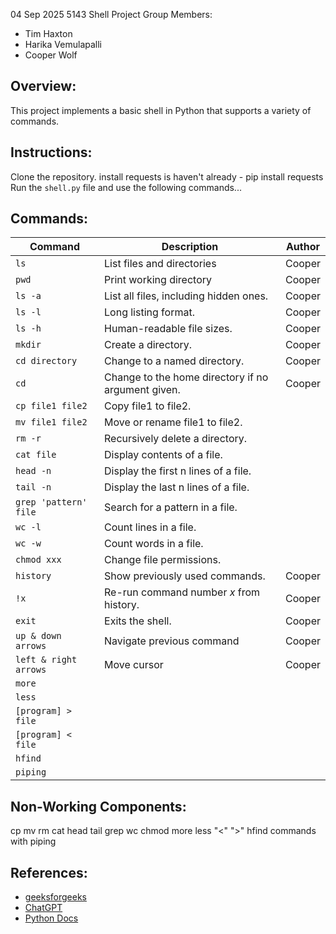 
04 Sep 2025
5143 Shell Project
Group Members:
- Tim Haxton
- Harika Vemulapalli
- Cooper Wolf

## Overview:
This project implements a basic shell in Python that supports a variety of commands.

## Instructions:
Clone the repository.
install requests is haven't already
    - pip install requests
Run the `shell.py` file and use the following commands...

## Commands:
| Command               | Description                                         | Author   |
|-----------------------|-----------------------------------------------------|----------|
| `ls`                  | List files and directories                          | Cooper   |
| `pwd`                 | Print working directory                             | Cooper   |
| `ls -a`               | List all files, including hidden ones.              | Cooper   |
| `ls -l`               | Long listing format.                                | Cooper   |
| `ls -h`               | Human-readable file sizes.                          | Cooper   |
| `mkdir`               | Create a directory.                                 | Cooper   |
| `cd directory`        | Change to a named directory.                        | Cooper   |
| `cd`                  | Change to the home directory if no argument given.  | Cooper   |
| `cp file1 file2`      | Copy file1 to file2.                                |          |
| `mv file1 file2`      | Move or rename file1 to file2.                      |          |
| `rm -r`               | Recursively delete a directory.                     |          |
| `cat file`            | Display contents of a file.                         |          |
| `head -n`             | Display the first n lines of a file.                |          |
| `tail -n`             | Display the last n lines of a file.                 |          |
| `grep 'pattern' file` | Search for a pattern in a file.                     |          |
| `wc -l`               | Count lines in a file.                              |          |
| `wc -w`               | Count words in a file.                              |          |
| `chmod xxx`           | Change file permissions.                            |          |
| `history`             | Show previously used commands.                      | Cooper   |
| `!x`                  | Re-run command number *x* from history.             | Cooper   |
| `exit`                | Exits the shell.                                    | Cooper   |
| `up & down arrows`    | Navigate previous command                           | Cooper   |
| `left & right arrows` | Move cursor                                         | Cooper   |
| `more`                |                                                     |          |
| `less`                |                                                     |          |
| `[program] > file`    |                                                     |          |
| `[program] < file`    |                                                     |          |
| `hfind`               |                                                     |          |
| `piping`              |                                                     |          |

## Non-Working Components:
cp
mv
rm
cat
head
tail
grep
wc
chmod
more
less
"<"
">"
hfind
commands with piping


## References:
- [geeksforgeeks](https://www.geeksforgeeks.org/python/executing-shell-commands-with-python/)
- [ChatGPT](https://chatgpt.com/)
- [Python Docs](https://docs.python.org/3/library/os.html)
